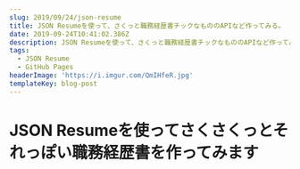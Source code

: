 ```yaml
---
slug: 2019/09/24/json-resume
title: JSON Resumeを使って、さくっと職務経歴書チックなもののAPIなど作ってみる。
date: 2019-09-24T10:41:02.386Z
description: JSON Resumeを使って、さくっと職務経歴書チックなもののAPIなど作ってみる。
tags:
  - JSON Resume
  - GitHub Pages
headerImage: 'https://i.imgur.com/QmIHfeR.jpg'
templateKey: blog-post
---
```

# JSON Resumeを使ってさくさくっとそれっぽい職務経歴書を作ってみます

